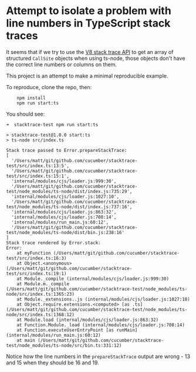 # Attempt to isolate a problem with line numbers in TypeScript stack traces

It seems that if we try to use the [V8 stack trace API](https://v8.dev/docs/stack-trace-api) to get an array of structured `CallSite` objects when using ts-node, those objects don't have the correct line numbers or columns on them.

This project is an attempt to make a minimal reproducible example.

To reproduce, clone the repo, then:

		npm install
		npm run start:ts

You should see:

```
➜  stacktrace-test npm run start:ts

> stacktrace-test@1.0.0 start:ts
> ts-node src/index.ts

Stack trace passed to Error.prepareStackTrace:
[
  '/Users/matt/git/github.com/cucumber/stacktrace-test/src/index.ts:13:5',
  '/Users/matt/git/github.com/cucumber/stacktrace-test/src/index.ts:15:1',
  'internal/modules/cjs/loader.js:999:30',
  '/Users/matt/git/github.com/cucumber/stacktrace-test/node_modules/ts-node/dist/index.js:735:29',
  'internal/modules/cjs/loader.js:1027:10',
  '/Users/matt/git/github.com/cucumber/stacktrace-test/node_modules/ts-node/dist/index.js:737:16',
  'internal/modules/cjs/loader.js:863:32',
  'internal/modules/cjs/loader.js:708:14',
  'internal/modules/run_main.js:60:12',
  '/Users/matt/git/github.com/cucumber/stacktrace-test/node_modules/ts-node/dist/bin.js:238:16'
]
Stack trace rendered by Error.stack:
Error: 
    at myFunction (/Users/matt/git/github.com/cucumber/stacktrace-test/src/index.ts:16:3)
    at Object.<anonymous> (/Users/matt/git/github.com/cucumber/stacktrace-test/src/index.ts:19:1)
    at Module._compile (internal/modules/cjs/loader.js:999:30)
    at Module.m._compile (/Users/matt/git/github.com/cucumber/stacktrace-test/node_modules/ts-node/src/index.ts:1365:23)
    at Module._extensions..js (internal/modules/cjs/loader.js:1027:10)
    at Object.require.extensions.<computed> [as .ts] (/Users/matt/git/github.com/cucumber/stacktrace-test/node_modules/ts-node/src/index.ts:1368:12)
    at Module.load (internal/modules/cjs/loader.js:863:32)
    at Function.Module._load (internal/modules/cjs/loader.js:708:14)
    at Function.executeUserEntryPoint [as runMain] (internal/modules/run_main.js:60:12)
    at main (/Users/matt/git/github.com/cucumber/stacktrace-test/node_modules/ts-node/src/bin.ts:331:12)
```

Notice how the line numbers in the `prepareStackTrace` output are wrong - 13 and 15 when they should be 16 and 19.
